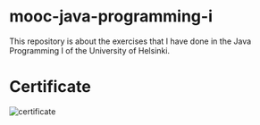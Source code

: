 # mooc-java-programming-i
This repository is about the exercises that I have done in the Java Programming I of the University of Helsinki.
# Certificate
![certificate](https://certificates.mooc.fi/validate/52ukessj8fq)